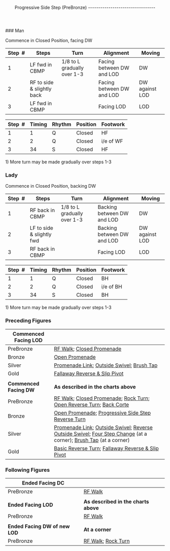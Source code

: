 <header>Progressive Side Step (PreBronze)
---------------------------------

 </header>### Man

Commence in Closed Position, facing DW

 | **Step<span style="color:white">\_</span>\#** | **Steps** | **Turn** | **Alignment** | **Moving** |
|---|---|---|---|---|
| 1 | LF fwd in CBMP | 1/8 to L gradually over 1-3 | Facing between DW and LOD | DW |
| 2 | RF to side &amp; slightly back |  | Facing between DW and LOD | DW against LOD |
| 3 | LF fwd in CBMP |  | Facing LOD | LOD |

 | **Step<span style="color:white">\_</span>\#** | **Timing** | **Rhythm** | **Position** | **Footwork** |
|---|---|---|---|---|
| 1 | 1 | Q | Closed | HF |
| 2 | 2 | Q | Closed | i/e of WF |
| 3 | 34 | S | Closed | HF |

1\) More turn may be made gradually over steps 1-3

### Lady

Commence in Closed Position, backing DW

 | **Step<span style="color:white">\_</span>\#** | **Steps** | **Turn** | **Alignment** | **Moving** |
|---|---|---|---|---|
| 1 | RF back in CBMP | 1/8 to L gradually over 1-3 | Backing between DW and LOD | DW |
| 2 | LF to side &amp; slightly fwd |  | Backing between DW and LOD | DW against LOD |
| 3 | RF back in CBMP |  | Facing LOD | LOD |

 | **Step<span style="color:white">\_</span>\#** | **Timing** | **Rhythm** | **Position** | **Footwork** |
|---|---|---|---|---|
| 1 | 1 | Q | Closed | BH |
| 2 | 2 | Q | Closed | i/e of BH |
| 3 | 34 | S | Closed | BH |

1\) More turn may be made gradually over steps 1-3

### Preceding Figures

 | **Commenced Facing LOD** |  |
|---|---|
| PreBronze | [RF Walk](walk_RF.md); [Closed Promenade](closed_promenade.md) |
| Bronze | [Open Promenade](open_promenade.md) |
| Silver | [Promenade Link](promenade_link.md); [Outside Swivel](outside_swivel.md); [Brush Tap](brush_tap.md) |
| Gold | [Fallaway Reverse &amp; Slip Pivot](fallaway_reverse.md) |
|  |  |
| **Commenced Facing DW** | **As described in the charts above** |
| PreBronze | [RF Walk](walk_RF.md); [Closed Promenade](closed_promenade.md); [Rock Turn](rock_turn.md); [Open Reverse Turn](open_reverse_turn.md); [Back Corte](corte.md) |
| Bronze | [Open Promenade](open_promenade.md); [Progressive Side Step Reverse Turn](side_step_reverse.md) |
| Silver | [Promenade Link](promenade_link.md); [Outside Swivel](outside_swivel.md); [Reverse Outside Swivel](reverse_outside_swivel.md); [Four Step Change](four_step_change.md) (at a corner); [Brush Tap](brush_tap.md) (at a corner) |
| Gold | [Basic Reverse Turn](basic_reverse.md); [Fallaway Reverse &amp; Slip Pivot](fallaway_reverse.md) |

### Following Figures

 | **Ended Facing DC** |  |
|---|---|
| PreBronze | [RF Walk](walk_RF.md) |
|  |  |
| **Ended Facing LOD** | **As described in the charts above** |
| PreBronze | [RF Walk](walk_RF.md) |
|  |  |
| **Ended Facing DW of new LOD** | **At a corner** |
| PreBronze | [RF Walk](walk_RF.md); [Rock Turn](rock_turn.md) |